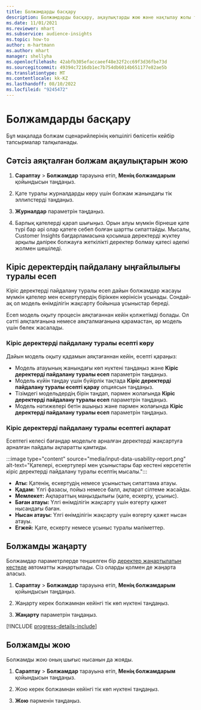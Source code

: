 ```yaml
---
title: Болжамдарды басқару
description: Болжамдарды басқару, ақаулықтарды жою және нақтылау жолы туралы ақпарат.
ms.date: 11/01/2021
ms.reviewer: mhart
ms.subservice: audience-insights
ms.topic: how-to
author: m-hartmann
ms.author: mhart
manager: shellyha
ms.openlocfilehash: 42abfb305efaccaeef48e32f2cc69f3d36fbe73d
ms.sourcegitcommit: 49394c7216db1ec7b754db6014b651177e82ae5b
ms.translationtype: MT
ms.contentlocale: kk-KZ
ms.lasthandoff: 08/10/2022
ms.locfileid: "9245472"
---
```

# <a name="manage-predictions"></a>Болжамдарды басқару

Бұл мақалада болжам сценарийлерінің көпшілігі бөлісетін кейбір тапсырмалар талқыланады.

## <a name="troubleshoot-a-failed-prediction"></a>Сәтсіз аяқталған болжам ақаулықтарын жою

1. **Сараптау** > **Болжамдар** тарауына өтіп, **Менің болжамдарым** қойындысын таңдаңыз.

1. Қате туралы журналдарды көру үшін болжам жанындағы тік эллипстерді таңдаңыз.

1. **Журналдар** параметрін таңдаңыз.

1. Барлық қателерді қарап шығыңыз. Орын алуы мүмкін бірнеше қате түрі бар әрі олар қатеге себеп болған шартты сипаттайды. Мысалы, Customer Insights бағдарламасына қосымша деректерді жүктеу арқылы дәлірек болжауға жеткілікті деректер болмау қатесі әдепкі жолмен шешіледі.

## <a name="input-data-usability-report"></a>Кіріс деректердің пайдалану ыңғайлылығы туралы есеп

Кіріс деректерді пайдалану туралы есеп дайын болжамдар жасауы мүмкін қателер мен ескертулердің біріккен көрінісін ұсынады. Сондай-ақ ол модель өнімділігін жақсарту бойынша ұсыныстар береді.

Есеп модель оқыту процесін аяқтағаннан кейін қолжетімді болады. Ол сәтті аяқталғанына немесе аяқталмағанына қарамастан, әр модель үшін бөлек жасалады.

### <a name="view-the-input-data-usability-report"></a>Кіріс деректерді пайдалану туралы есепті көру

Дайын модель оқыту қадамын аяқтағаннан кейін, есепті қараңыз:
- Модель атауының жанындағы көп нүктені таңдаңыз және **Кіріс деректерді пайдалану туралы есеп** параметрін таңдаңыз.
- Модель күйін таңдау үшін бүйірлік тақтада **Кіріс деректерді пайдалану туралы есепті қарау** опциясын таңдаңыз.
- Тізімдегі модельдердің бірін таңдап, пәрмен жолағында **Кіріс деректерді пайдалану туралы есеп** параметрін таңдаңыз.
- Модель нәтижелері бетін ашыңыз және пәрмен жолағында **Кіріс деректерді пайдалану туралы есеп** параметрін таңдаңыз.

### <a name="information-in-the-input-data-usability-report"></a>Кіріс деректерді пайдалану туралы есептегі ақпарат

Есептегі келесі бағандар модельге арналған деректерді жақсартуға арналған пайдалы ақпаратты қамтиды.

:::image type="content" source="media/input-data-usability-report.png" alt-text="Қателері, ескертулері мен ұсыныстары бар кестені көрсететін кіріс деректерді пайдалану туралы есептің мысалы.":::

- **Аты:** Қатенің, ескертудің немесе ұсыныстың сипаттама атауы.
- **Қадам:** Үлгі фазасы, пойыз немесе балл, ақпарат сілтеме жасайды.
- **Мемлекет:** Ақпараттың маңыздылығы (қате, ескерту, ұсыныс).
- **Баған атауы:** Үлгі өнімділігін жақсарту үшін өзгерту қажет нысандағы баған.
- **Нысан атауы:** Үлгі өнімділігін жақсарту үшін өзгерту қажет нысан атауы.
- **Егжей:** Қате, ескерту немесе ұсыныс туралы мәліметтер.

## <a name="refresh-a-prediction"></a>Болжамды жаңарту

Болжамдар параметрлерде теңшелген бір [деректер жаңартылатын кестеде](schedule-refresh.md) автоматты жаңартылады. Сіз оларды қолмен де жаңарта аласыз.

1. **Сараптау** > **Болжамдар** тарауына өтіп, **Менің болжамдарым** қойындысын таңдаңыз.

1. Жаңарту керек болжамнан кейінгі тік көп нүктені таңдаңыз.

1. **Жаңарту** параметрін таңдаңыз.

[!INCLUDE [progress-details-include](includes/progress-details-pane.md)]

## <a name="delete-a-prediction"></a>Болжамды жою

Болжамды жою оның шығыс нысанын да жояды.

1. **Сараптау** > **Болжамдар** тарауына өтіп, **Менің болжамдарым** қойындысын таңдаңыз.

1. Жою керек болжамнан кейінгі тік көп нүктені таңдаңыз.

1. **Жою** пәрменін таңдаңыз.
